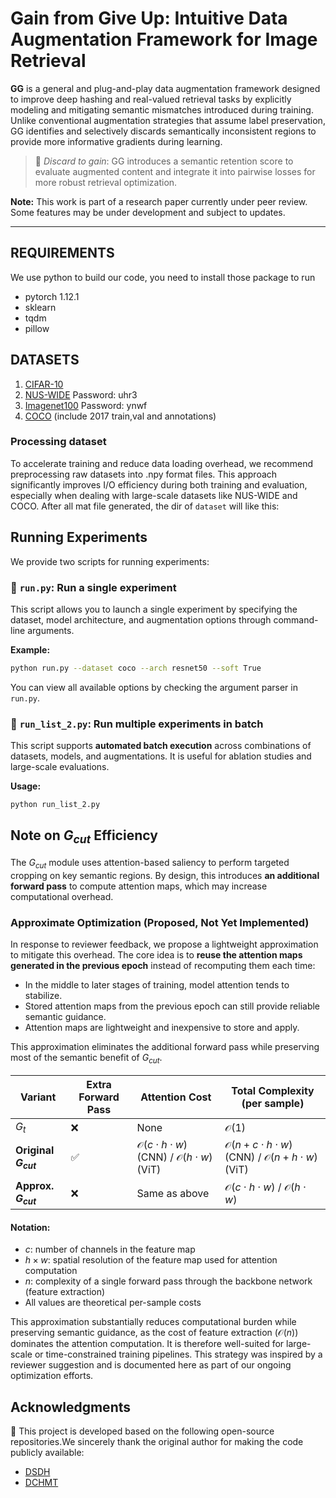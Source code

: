 # Gain from Give Up: Intuitive Data Augmentation Framework for Image Retrieval

**GG** is a general and plug-and-play data augmentation framework designed to improve deep hashing and real-valued retrieval tasks by explicitly modeling and mitigating semantic mismatches introduced during training. Unlike conventional augmentation strategies that assume label preservation, GG identifies and selectively discards semantically inconsistent regions to provide more informative gradients during learning.

> 🚩 *Discard to gain*: GG introduces a semantic retention score to evaluate augmented content and integrate it into pairwise losses for more robust retrieval optimization.

**Note:** This work is part of a research paper currently under peer review. Some features may be under development and subject to updates.

---


## REQUIREMENTS
We use python to build our code, you need to install those package to run

- pytorch 1.12.1
- sklearn
- tqdm
- pillow

## DATASETS
1. [CIFAR-10](https://www.cs.toronto.edu/~kriz/cifar.html)
2. [NUS-WIDE](https://pan.baidu.com/s/1f9mKXE2T8XpIq8p7y8Fa6Q) Password: uhr3
3. [Imagenet100](https://pan.baidu.com/s/1Vihhd2hJ4q0FOiltPA-8_Q) Password: ynwf
4. [COCO](https://www.kaggle.com/datasets/awsaf49/coco-2017-dataset) (include 2017 train,val and annotations)

### Processing dataset
To accelerate training and reduce data loading overhead, we recommend preprocessing raw datasets into .npy format files. This approach significantly improves I/O efficiency during both training and evaluation, especially when dealing with large-scale datasets like NUS-WIDE and COCO.
After all mat file generated, the dir of `dataset` will like this:

## Running Experiments
We provide two scripts for running experiments:
### 🔹 `run.py`: Run a single experiment
This script allows you to launch a single experiment by specifying the dataset, model architecture, and augmentation options through command-line arguments.

**Example:**

```bash
python run.py --dataset coco --arch resnet50 --soft True
```
You can view all available options by checking the argument parser in `run.py`.

### 🔹 `run_list_2.py`: Run multiple experiments in batch

This script supports **automated batch execution** across combinations of datasets, models, and augmentations. It is useful for ablation studies and large-scale evaluations.

**Usage:**

```bash
python run_list_2.py
```

## Note on $G_{cut}$ Efficiency

The $G_{cut}$ module uses attention-based saliency to perform targeted cropping on key semantic regions. By design, this
introduces **an additional forward pass** to compute attention maps, which may increase computational overhead.

### Approximate Optimization (Proposed, Not Yet Implemented)

In response to reviewer feedback, we propose a lightweight approximation to mitigate this overhead. The core idea is to
**reuse the attention maps generated in the previous epoch** instead of recomputing them each time:

- In the middle to later stages of training, model attention tends to stabilize.
- Stored attention maps from the previous epoch can still provide reliable semantic guidance.
- Attention maps are lightweight and inexpensive to store and apply.

This approximation eliminates the additional forward pass while preserving most of the semantic benefit of $G_{cut}$.

| Variant                          | Extra Forward Pass | Attention Cost                                                          | Total Complexity (per sample)                                                   |
|----------------------------------|--------------------|-------------------------------------------------------------------------|---------------------------------------------------------------------------------|
| $G_t$                            | ❌                  | None                                                                    | $\mathcal{O}(1)$                                                                |
| **Original $G_{cut}$**           | ✅                  | $\mathcal{O}(c \cdot h \cdot w)$ (CNN) / $\mathcal{O}(h \cdot w)$ (ViT) | $\mathcal{O}(n + c \cdot h \cdot w)$ (CNN) / $\mathcal{O}(n + h \cdot w)$ (ViT) |
| **Approx. $G_{cut}$** | ❌                  | Same as above                                                           | $\mathcal{O}(c \cdot h \cdot w)$ / $\mathcal{O}(h \cdot w)$                     |

#### Notation:

- $c$: number of channels in the feature map
- $h \times w$: spatial resolution of the feature map used for attention computation
- $n$: complexity of a single forward pass through the backbone network (feature extraction)
- All values are theoretical per-sample costs

This approximation substantially reduces computational burden while preserving semantic guidance, as the cost of feature
extraction ($\mathcal{O}(n)$) dominates the attention computation. It is therefore well-suited for large-scale or
time-constrained training pipelines. This strategy was inspired by a reviewer suggestion and is documented here as part of our ongoing optimization efforts.


## Acknowledgments

🧬 This project is developed based on the following open-source repositories.We sincerely thank the original author for making the code publicly available:

- [DSDH](https://github.com/Tree-Shu-Zhao/DSDH_PyTorch)
- [DCHMT](https://github.com/kalenforn/DCHMT)

